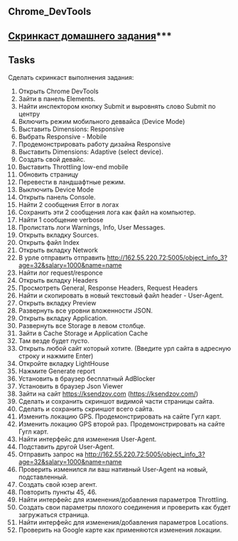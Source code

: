 ## Chrome_DevTools
## [Скринкаст домашнего задания](https://drive.google.com/file/d/1I1dsUR4kYnqHV5egSubvcnyBy0L7QKmq/view?usp=sharing)***
## Tasks
Сделать скринкаст выполнения задания:
1. Открыть Chrome DevTools
2. Зайти в панель Elements.
3. Найти инспектором кнопку Submit и выровнять слово Submit по центру
4. Включить режим мобильного деввайса (Device Mode)
5. Выставить Dimensions: Responsive
6. Выбрать Responsive - Mobile
7. Продемонстрировать работу дизайна Responsive
8. Выставить Dimensions: Adaptive (select device).
9. Создать свой девайс.
10. Выставить Throttling low-end mobile
11. Обновить страницу
12. Перевести в ландшафтные режим.
13. Выключить Device Mode
14. Открыть панель Console.
15. Найти 2 сообщения Error в логах
16. Сохранить эти 2 сообщения лога как файл на компьютер.
17. Найти 1 сообщение verbose
18. Пролистать логи Warnings, Info, User Messages.
19. Открыть вкладку Sources.
20. Открыть файл Index
21. Открыть вкладку Network
22. В урле отправить отправить http://162.55.220.72:5005/object_info_3?age=32&salary=1000&name=name
23. Найти лог request/responce
24. Открыть вкладку Headers
25. Просмотреть General, Response Headers, Request Headers
26. Найти и скопировать в новый текстовый файл header - User-Agent.
27. Открыть вкладку Preview
28. Развернуть все уровни вложенности JSON.
29. Открыть вкладку Application.
30. Развернуть все Storage в левом столбце.
31. Зайти в Cache Storage и Application Cache
32. Там везде будет пусто.
33. Открыть любой сайт который хотите. (Введите урл сайта в адресную строку и нажмите Enter)
35. Откройте вкладку LightHouse
36. Нажмите Generate report
37. Установить в браузер бесплатный AdBlocker
38. Установить в браузер Json Viewer
39. Зайти на сайт https://ksendzov.com (https://ksendzov.com/)
40. Сделать и сохранить скриншот видимой части страницы сайта.
41. Сделать и сохранить скриншот всего сайта.
42. Изменить локацию GPS. Продемонстрировать на сайте Гугл карт.
43. Изменить локацию GPS второй раз. Продемонстрировать на сайте Гугл карт.
44. Найти интерфейс для изменения User-Agent.
45. Подставить другой User-Agent.
46. Отправить запрос на http://162.55.220.72:5005/object_info_3?age=32&salary=1000&name=name
47. Проверить изменился ли ваш нативный User-Agent на новый, подставленный.
48. Создать свой юзер агент.
49. Повторить пункты 45, 46.
50. Найти интерфейс для изменения/добавления параметров Throttling.
51. Создать свои параметры плохого соединения и проверить как будет загружаться страница.
52. Найти интерфейс для изменения/добавления параметров Locations.
53. Проверить на Google карте как применяются изменения локации.
